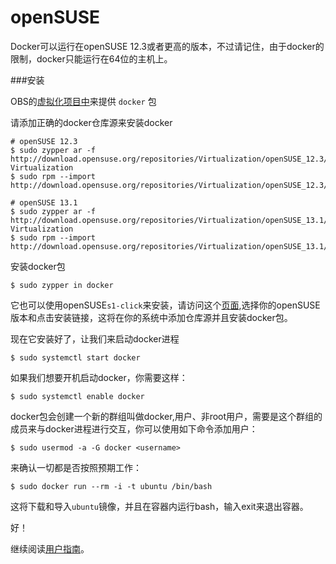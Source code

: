 openSUSE
===

Docker可以运行在openSUSE 12.3或者更高的版本，不过请记住，由于docker的限制，docker只能运行在64位的主机上。

###安装

OBS的[虚拟化项目中](https://build.opensuse.org/project/show/Virtualization "Virtualization project ")来提供 `docker` 包

请添加正确的docker仓库源来安装docker

	# openSUSE 12.3
	$ sudo zypper ar -f http://download.opensuse.org/repositories/Virtualization/openSUSE_12.3/ Virtualization
	$ sudo rpm --import http://download.opensuse.org/repositories/Virtualization/openSUSE_12.3/repodata/repomd.xml.key
	
	# openSUSE 13.1
	$ sudo zypper ar -f http://download.opensuse.org/repositories/Virtualization/openSUSE_13.1/ Virtualization
	$ sudo rpm --import http://download.opensuse.org/repositories/Virtualization/openSUSE_13.1/repodata/repomd.xml.key

安装docker包

	$ sudo zypper in docker

它也可以使用openSUSE`s1-click`来安装，请访问这个[页面](http://software.opensuse.org/package/docker "s1-click"),选择你的openSUSE版本和点击安装链接，这将在你的系统中添加仓库源并且安装docker包。

现在它安装好了，让我们来启动docker进程

	$ sudo systemctl start docker

如果我们想要开机启动docker，你需要这样：

	$ sudo systemctl enable docker

docker包会创建一个新的群组叫做docker,用户、非root用户，需要是这个群组的成员来与docker进程进行交互，你可以使用如下命令添加用户：

	$ sudo usermod -a -G docker <username>

来确认一切都是否按照预期工作：

	$ sudo docker run --rm -i -t ubuntu /bin/bash

这将下载和导入`ubuntu`镜像，并且在容器内运行bash，输入exit来退出容器。

好！

继续阅读[用户指南](../userguide/README.md)。